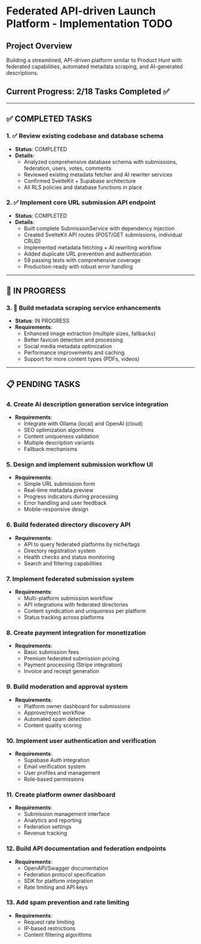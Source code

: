 # Federated API-driven Launch Platform - Implementation TODO

## Project Overview
Building a streamlined, API-driven platform similar to Product Hunt with federated capabilities, automated metadata scraping, and AI-generated descriptions.

## Current Progress: 2/18 Tasks Completed ✅

---

## ✅ COMPLETED TASKS

### 1. ✅ Review existing codebase and database schema
- **Status**: COMPLETED
- **Details**: 
  - Analyzed comprehensive database schema with submissions, federation, users, votes, comments
  - Reviewed existing metadata fetcher and AI rewriter services
  - Confirmed SvelteKit + Supabase architecture
  - All RLS policies and database functions in place

### 2. ✅ Implement core URL submission API endpoint  
- **Status**: COMPLETED
- **Details**:
  - Built complete SubmissionService with dependency injection
  - Created SvelteKit API routes (POST/GET submissions, individual CRUD)
  - Implemented metadata fetching + AI rewriting workflow
  - Added duplicate URL prevention and authentication
  - 59 passing tests with comprehensive coverage
  - Production-ready with robust error handling

---

## 🚧 IN PROGRESS

### 3. 🚧 Build metadata scraping service enhancements
- **Status**: IN PROGRESS
- **Requirements**:
  - Enhanced image extraction (multiple sizes, fallbacks)
  - Better favicon detection and processing
  - Social media metadata optimization
  - Performance improvements and caching
  - Support for more content types (PDFs, videos)

---

## 📋 PENDING TASKS

### 4. Create AI description generation service integration
- **Requirements**:
  - Integrate with Ollama (local) and OpenAI (cloud)
  - SEO optimization algorithms
  - Content uniqueness validation
  - Multiple description variants
  - Fallback mechanisms

### 5. Design and implement submission workflow UI
- **Requirements**:
  - Simple URL submission form
  - Real-time metadata preview
  - Progress indicators during processing
  - Error handling and user feedback
  - Mobile-responsive design

### 6. Build federated directory discovery API
- **Requirements**:
  - API to query federated platforms by niche/tags
  - Directory registration system
  - Health checks and status monitoring
  - Search and filtering capabilities

### 7. Implement federated submission system
- **Requirements**:
  - Multi-platform submission workflow
  - API integrations with federated directories
  - Content syndication and uniqueness per platform
  - Status tracking across platforms

### 8. Create payment integration for monetization
- **Requirements**:
  - Basic submission fees
  - Premium federated submission pricing
  - Payment processing (Stripe integration)
  - Invoice and receipt generation

### 9. Build moderation and approval system
- **Requirements**:
  - Platform owner dashboard for submissions
  - Approve/reject workflow
  - Automated spam detection
  - Content quality scoring

### 10. Implement user authentication and verification
- **Requirements**:
  - Supabase Auth integration
  - Email verification system
  - User profiles and management
  - Role-based permissions

### 11. Create platform owner dashboard
- **Requirements**:
  - Submission management interface
  - Analytics and reporting
  - Federation settings
  - Revenue tracking

### 12. Build API documentation and federation endpoints
- **Requirements**:
  - OpenAPI/Swagger documentation
  - Federation protocol specification
  - SDK for platform integration
  - Rate limiting and API keys

### 13. Add spam prevention and rate limiting
- **Requirements**:
  - Request rate limiting
  - IP-based restrictions
  - Content filtering algorithms
